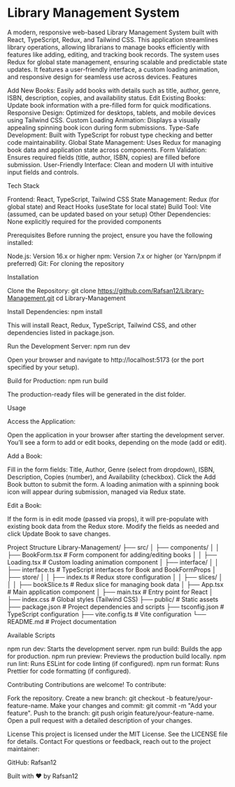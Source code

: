 # Library Management System

A modern, responsive web-based Library Management System built with React, TypeScript, Redux, and Tailwind CSS. This application streamlines library operations, allowing librarians to manage books efficiently with features like adding, editing, and tracking book records. The system uses Redux for global state management, ensuring scalable and predictable state updates. It features a user-friendly interface, a custom loading animation, and responsive design for seamless use across devices.
Features

Add New Books: Easily add books with details such as title, author, genre, ISBN, description, copies, and availability status.
Edit Existing Books: Update book information with a pre-filled form for quick modifications.
Responsive Design: Optimized for desktops, tablets, and mobile devices using Tailwind CSS.
Custom Loading Animation: Displays a visually appealing spinning book icon during form submissions.
Type-Safe Development: Built with TypeScript for robust type checking and better code maintainability.
Global State Management: Uses Redux for managing book data and application state across components.
Form Validation: Ensures required fields (title, author, ISBN, copies) are filled before submission.
User-Friendly Interface: Clean and modern UI with intuitive input fields and controls.

Tech Stack

Frontend: React, TypeScript, Tailwind CSS
State Management: Redux (for global state) and React Hooks (useState for local state)
Build Tool: Vite (assumed, can be updated based on your setup)
Other Dependencies: None explicitly required for the provided components

Prerequisites
Before running the project, ensure you have the following installed:

Node.js: Version 16.x or higher
npm: Version 7.x or higher (or Yarn/pnpm if preferred)
Git: For cloning the repository

Installation

Clone the Repository:
git clone https://github.com/Rafsan12/Library-Management.git
cd Library-Management

Install Dependencies:
npm install

This will install React, Redux, TypeScript, Tailwind CSS, and other dependencies listed in package.json.

Run the Development Server:
npm run dev

Open your browser and navigate to http://localhost:5173 (or the port specified by your setup).

Build for Production:
npm run build

The production-ready files will be generated in the dist folder.

Usage

Access the Application:

Open the application in your browser after starting the development server.
You’ll see a form to add or edit books, depending on the mode (add or edit).

Add a Book:

Fill in the form fields: Title, Author, Genre (select from dropdown), ISBN, Description, Copies (number), and Availability (checkbox).
Click the Add Book button to submit the form.
A loading animation with a spinning book icon will appear during submission, managed via Redux state.

Edit a Book:

If the form is in edit mode (passed via props), it will pre-populate with existing book data from the Redux store.
Modify the fields as needed and click Update Book to save changes.

Project Structure
Library-Management/
├── src/
│ ├── components/
│ │ ├── BookForm.tsx # Form component for adding/editing books
│ │ ├── Loading.tsx # Custom loading animation component
│ ├── interface/
│ │ ├── interface.ts # TypeScript interfaces for Book and BookFormProps
│ ├── store/
│ │ ├── index.ts # Redux store configuration
│ │ ├── slices/
│ │ │ ├── bookSlice.ts # Redux slice for managing book data
│ ├── App.tsx # Main application component
│ ├── main.tsx # Entry point for React
│ ├── index.css # Global styles (Tailwind CSS)
├── public/ # Static assets
├── package.json # Project dependencies and scripts
├── tsconfig.json # TypeScript configuration
├── vite.config.ts # Vite configuration
└── README.md # Project documentation

Available Scripts

npm run dev: Starts the development server.
npm run build: Builds the app for production.
npm run preview: Previews the production build locally.
npm run lint: Runs ESLint for code linting (if configured).
npm run format: Runs Prettier for code formatting (if configured).

Contributing
Contributions are welcome! To contribute:

Fork the repository.
Create a new branch: git checkout -b feature/your-feature-name.
Make your changes and commit: git commit -m "Add your feature".
Push to the branch: git push origin feature/your-feature-name.
Open a pull request with a detailed description of your changes.

License
This project is licensed under the MIT License. See the LICENSE file for details.
Contact
For questions or feedback, reach out to the project maintainer:

GitHub: Rafsan12

Built with ❤️ by Rafsan12
